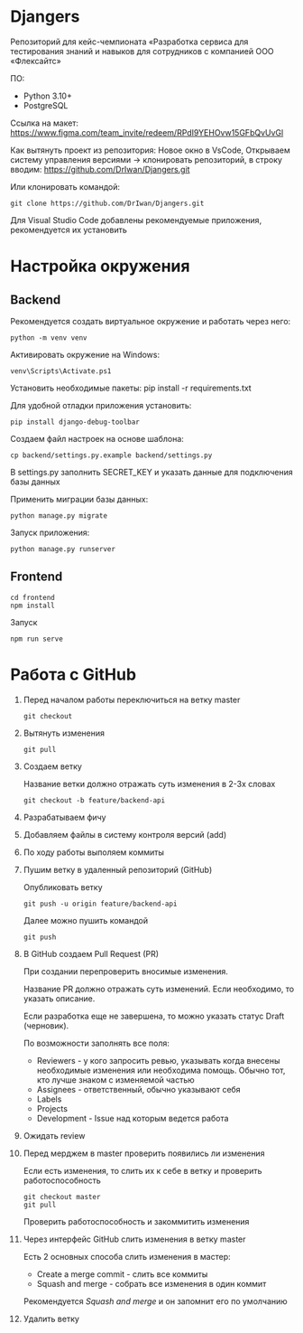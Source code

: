 # Djangers
Репозиторий для кейс-чемпионата «Разработка сервиса для тестирования знаний и навыков для сотрудников с компанией ООО «Флексайтс»

ПО:
* Python 3.10+
* PostgreSQL

Ссылка на макет:
https://www.figma.com/team_invite/redeem/RPdI9YEHOvw15GFbQvUvGl

Как вытянуть проект из репозитория:
Новое окно в VsCode,
Открываем систему управления версиями -> клонировать репозиторий, в строку вводим:
https://github.com/DrIwan/Djangers.git

Или клонировать командой:

    git clone https://github.com/DrIwan/Djangers.git

Для Visual Studio Code добавлены рекомендуемые приложения, рекомендуется их установить

# Настройка окружения

## Backend

Рекомендуется создать виртуальное окружение и работать через него:

    python -m venv venv

Активировать окружение на Windows:

    venv\Scripts\Activate.ps1

Установить необходимые пакеты:
    pip install -r requirements.txt

Для удобной отладки приложения установить:

    pip install django-debug-toolbar

Создаем файл настроек на основе шаблона:

    cp backend/settings.py.example backend/settings.py

В settings.py заполнить SECRET_KEY и указать данные для подключения базы данных

Применить миграции базы данных:

    python manage.py migrate

Запуск приложения:

    python manage.py runserver


## Frontend

    cd frontend
    npm install

Запуск

    npm run serve


# Работа с GitHub

1. Перед началом работы переключиться на ветку master

    ```
    git checkout
    ```

1. Вытянуть изменения

    ```
    git pull
    ```

1. Создаем ветку

    Название ветки должно отражать суть изменения в 2-3х словах

    ```
    git checkout -b feature/backend-api
    ```

1. Разрабатываем фичу

1. Добавляем файлы в систему контроля версий (add)

1. По ходу работы выполяем коммиты

1. Пушим ветку в удаленный репозиторий (GitHub)

    Опубликовать ветку

    ```
    git push -u origin feature/backend-api
    ```

    Далее можно пушить командой
    ```
    git push
    ```

1. В GitHub создаем Pull Request (PR)

    При создании перепроверить вносимые изменения.

    Название PR должно отражать суть изменений. Если необходимо, то указать описание.

    Если разработка еще не завершена, то можно указать статус Draft (черновик).

    По возможности заполнять все поля:

    * Reviewers - у кого запросить ревью, указывать когда внесены необходимые изменения или необходима помощь. Обычно тот, кто лучше знаком с изменяемой частью
    * Assignees - ответственный, обычно указывают себя
    * Labels
    * Projects
    * Development - Issue над которым ведется работа

1. Ожидать review

1. Перед мерджем в master проверить появились ли изменения

    Если есть изменения, то слить их к себе в ветку и проверить работоспособность

    ```
    git checkout master
    git pull
    ```

    Проверить работоспособность и закоммитить изменения

1. Через интерфейс GitHub слить изменения в ветку master

    Есть 2 основных способа слить изменения в мастер:
    * Create a merge commit - слить все коммиты
    * Squash and merge - собрать все изменения в один коммит

    Рекомендуется *Squash and merge* и он запомнит его по умолчанию

1. Удалить ветку
